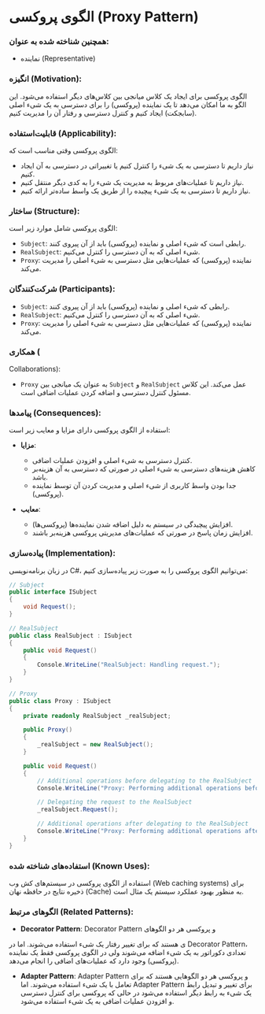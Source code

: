 # الگوی پروکسی (Proxy Pattern)

### همچنین شناخته شده به عنوان:
- نماینده (Representative)

### انگیزه (Motivation):
الگوی پروکسی برای ایجاد یک کلاس میانجی بین کلاس‌های دیگر استفاده می‌شود. این الگو به ما امکان می‌دهد تا یک نماینده (پروکسی) را برای دسترسی به یک شیء اصلی (سابجکت) ایجاد کنیم و کنترل دسترسی و رفتار آن را مدیریت کنیم.

### قابلیت‌استفاده (Applicability):
الگوی پروکسی وقتی مناسب است که:
- نیاز داریم تا دسترسی به یک شیء را کنترل کنیم یا تغییراتی در دسترسی به آن ایجاد کنیم.
- نیاز داریم تا عملیات‌های مربوط به مدیریت یک شیء را به کدی دیگر منتقل کنیم.
- نیاز داریم تا دسترسی به یک شیء پیچیده را از طریق یک واسط ساده‌تر ارائه کنیم.

### ساختار (Structure):
الگوی پروکسی شامل موارد زیر است:
- `Subject`: رابطی است که شیء اصلی و نماینده (پروکسی) باید از آن پیروی کنند.
- `RealSubject`: شیء اصلی که به آن دسترسی را کنترل می‌کنیم.
- `Proxy`: نماینده (پروکسی) که عملیات‌هایی مثل دسترسی به شیء اصلی را مدیریت می‌کند.

### شرکت‌کنندگان (Participants):
- `Subject`: رابطی که شیء اصلی و نماینده (پروکسی) باید از آن پیروی کنند.
- `RealSubject`: شیء اصلی که به آن دسترسی را کنترل می‌کنیم.
- `Proxy`: نماینده (پروکسی) که عملیات‌هایی مثل دسترسی به شیء اصلی را مدیریت می‌کند.

### همکاری (

Collaborations):
- `Proxy` به عنوان یک میانجی بین `Subject` و `RealSubject` عمل می‌کند. این کلاس مسئول کنترل دسترسی و اضافه کردن عملیات اضافی است.

### پیامدها (Consequences):
استفاده از الگوی پروکسی دارای مزایا و معایب زیر است:
- **مزایا**:
    - کنترل دسترسی به شیء اصلی و افزودن عملیات اضافی.
    - کاهش هزینه‌های دسترسی به شیء اصلی در صورتی که دسترسی به آن هزینه‌بر باشد.
    - جدا بودن واسط کاربری از شیء اصلی و مدیریت کردن آن توسط نماینده (پروکسی).

- **معایب**:
    - افزایش پیچیدگی در سیستم به دلیل اضافه شدن نماینده‌ها (پروکسی‌ها).
    - افزایش زمان پاسخ در صورتی که عملیات‌های مدیریتی پروکسی هزینه‌بر باشند.

### پیاده‌سازی (Implementation):
در زبان برنامه‌نویسی C#، می‌توانیم الگوی پروکسی را به صورت زیر پیاده‌سازی کنیم:

```csharp
// Subject
public interface ISubject
{
    void Request();
}

// RealSubject
public class RealSubject : ISubject
{
    public void Request()
    {
        Console.WriteLine("RealSubject: Handling request.");
    }
}

// Proxy
public class Proxy : ISubject
{
    private readonly RealSubject _realSubject;

    public Proxy()
    {
        _realSubject = new RealSubject();
    }

    public void Request()
    {
        // Additional operations before delegating to the RealSubject
        Console.WriteLine("Proxy: Performing additional operations before calling the RealSubject.");

        // Delegating the request to the RealSubject
        _realSubject.Request();

        // Additional operations after delegating to the RealSubject
        Console.WriteLine("Proxy: Performing additional operations after calling the RealSubject.");
    }
}
```

### استفاده‌های شناخته شده (Known Uses):
استفاده از الگوی پروکسی در سیستم‌های کش وب (Web caching systems) برای ذخیره نتایج در حافظه نهان (Cache) به منظور بهبود عملکرد سیستم یک مثال است.

### الگوهای مرتبط (Related Patterns):
- **Decorator Pattern**: Decorator Pattern و پروکسی هر دو الگوهای

ی هستند که برای تغییر رفتار یک شیء استفاده می‌شوند. اما در Decorator Pattern، تعدادی دکوراتور به یک شیء اضافه می‌شوند ولی در الگوی پروکسی فقط یک نماینده (پروکسی) وجود دارد که عملیات‌های اضافی را انجام می‌دهد.
- **Adapter Pattern**: Adapter Pattern و پروکسی هر دو الگوهایی هستند که برای تعامل با یک شیء استفاده می‌شوند. اما Adapter Pattern برای تغییر و تبدیل رابط یک شیء به رابط دیگر استفاده می‌شود در حالی که پروکسی برای کنترل دسترسی و افزودن عملیات اضافی به یک شیء استفاده می‌شود.
